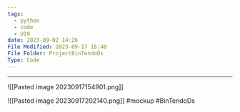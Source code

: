 ```yaml
---
tags:
  - python
  - code
  - U19
date: 2023-09-02 14:26
File Modified: 2023-09-17 15:48
File Folder: ProjectBinTendoDs
Type: Code
---
```


---
![[Pasted image 20230917154901.png]]

![[Pasted image 20230917202140.png]] #mockup #BinTendoDs